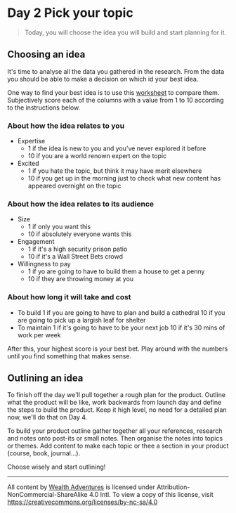 # Day 2 Pick your topic

> Today, you will choose the idea you will build and start planning for it.

## Choosing an idea

It's time to analyse all the data you gathered in the research. From the data you should be able to make a decision on which id your best idea.

One way to find your best idea is to use this [worksheet](https://docs.google.com/spreadsheets/d/1Z56s6L0RG4j3JPUaSRwVOgTSV6ncypPDJrjedis1kKY/edit#gid=0) to compare them. Subjectively score each of the columns with a value from 1 to 10 according to the instructions below.

### About how the idea relates to **you**

- Expertise
  - 1 if the idea is new to you and you've never explored it before
  - 10 if you are a world renown expert on the topic
- Excited
  - 1 if you hate the topic, but think it may have merit elsewhere
  - 10 if you get up in the morning just to check what new content has appeared overnight on the topic

### About how the idea relates to its **audience**

- Size
  - 1 if only you want this
  - 10 if absolutely everyone wants this
- Engagement
  - 1 if it's a high security prison patio
  - 10 if it's a Wall Street Bets crowd
- Willingness to pay
  - 1 if yo are going to have to build them a house to get a penny
  - 10 if they are throwing money at you

### About how long it will take and cost

- To build
    1 if you are going to have to plan and build a cathedral
    10 if you are going to pick up a largish leaf for shelter
- To maintain
    1 if it's going to have to be your next job
    10 if it's 30 mins of work per week

After this, your highest score is your best bet. Play around with the numbers until you find something that makes sense.

## Outlining an idea

To finish off the day we'll pull together a rough plan for the product. Outline what the product will be like, work backwards from launch day and define the steps to build the product. Keep it high level, no need for a detailed plan now, we'll do that on Day 4.

To build your product outline gather together all your references, research and notes onto post-its or small notes. Then organise the notes into topics or themes. Add content to make each topic or thee a section in your product (course, book, journal...).

Choose wisely and start outlining!

---

All content by [Wealth Adventures](https://wealthadventures.org) is licensed under Attribution-NonCommercial-ShareAlike 4.0 Intl. To view a copy of this license, visit <https://creativecommons.org/licenses/by-nc-sa/4.0>
